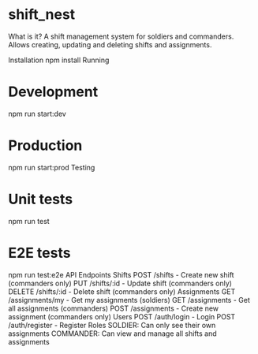 # shift_nest
What is it?
A shift management system for soldiers and commanders. Allows creating, updating and deleting shifts and assignments.

Installation
npm install
Running
# Development
npm run start:dev

# Production
npm run start:prod
Testing
# Unit tests
npm run test

# E2E tests
npm run test:e2e
API Endpoints
Shifts
POST /shifts - Create new shift (commanders only)
PUT /shifts/:id - Update shift (commanders only)
DELETE /shifts/:id - Delete shift (commanders only)
Assignments
GET /assignments/my - Get my assignments (soldiers)
GET /assignments - Get all assignments (commanders)
POST /assignments - Create new assignment (commanders only)
Users
POST /auth/login - Login
POST /auth/register - Register
Roles
SOLDIER: Can only see their own assignments
COMMANDER: Can view and manage all shifts and assignments
